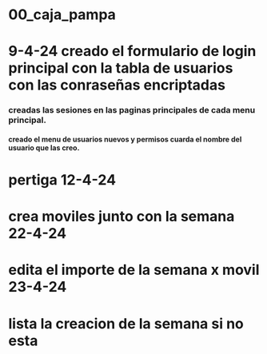 # 00_caja_pampa
# 9-4-24 creado el formulario de login principal con la tabla de usuarios con las conraseñas encriptadas
### creadas las sesiones en las paginas principales de cada menu principal.
#### creado el menu de usuarios nuevos y permisos cuarda el nombre del usuario que las creo.


# pertiga 12-4-24
 
# crea moviles junto con la semana 22-4-24

# edita el importe de la semana x movil 23-4-24

# lista la creacion de la semana si no esta 

